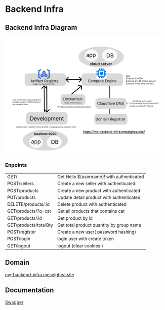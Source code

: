 # Backend Infra

## Backend Infra Diagram

![diagram](/asset/diagram.png)

### Enpoints

|                       |                                           |
| :-------------------- | :---------------------------------------- |
| GET/                  | Get Hello ${username}! with authenticated |
| POST/sellers          | Create a new seller with authenticated    |
| POST/products         | Create a new product with authenticated   |
| PUT/products          | Update detail product with authenticated  |
| DELETE/products/:id   | Delete product with authenticated         |
| GET/products/?q=cat   | Get all products that contains cat        |
| GET/products/:id      | Get product by id                         |
| GET/products/totalQty | Get total product quantity by group name  |
| POST/register         | Create a new user( password hashing)      |
| POST/login            | login user with create token              |
| GET/logout            | logout (clear cookies )                   |

## Domain

[my-backend-infra.meselghea.site](https://my-backend-infra.meselghea.site/)

## Documentation

[Swagger](https://my-backend-infra.meselghea.site/api)
